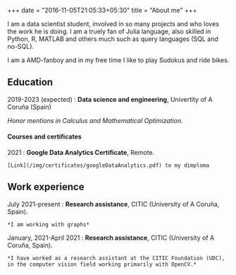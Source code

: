 +++
date = "2016-11-05T21:05:33+05:30"
title = "About me"
+++

I am a data scientist student, involved in so many projects and who loves the work he is doing. 
I am a truely fan of Julia language, also skilled in Python, R, MATLAB and others much such as 
query languages (SQL and no-SQL). 

I am a AMD-fanboy and in my free time I like to play Sudokus and ride bikes.

## Education

2019-2023 (expected)
: **Data science and engineering**, Univertity of A Coruña (Spain)
   
   *Honor mentions in Calculus and Mathematical Optimization.*  

#### Courses and certificates

2021
: **Google Data Analytics Certificate**, Remote. 

    [Link](/img/certificates/googleDataAnalytics.pdf) to my dimploma


## Work experience

July 2021-present
:   **Research assistance**, CITIC (University of A Coruña, Spain).

    *I am working with graphs*


January, 2021-April 2021
:   **Research assistance**, CITIC (University of A Coruña, Spain).

    *I have worked as a research assistant at the CITIC Foundation (UDC), in the computer vision field working primarily with OpenCV.*
